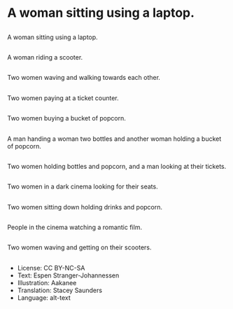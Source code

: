 # A woman sitting using a laptop.

##
A woman sitting using a laptop.

##
A woman riding a scooter.

##
Two women waving and walking towards each other.

##
Two women paying at a ticket counter.

##
Two women buying a bucket of popcorn.

##
A man handing a woman two bottles and another woman holding a bucket of popcorn.

##
Two women holding bottles and popcorn, and a man looking at their tickets.

##
Two women in a dark cinema looking for their seats.

##
Two women sitting down holding drinks and popcorn.

##
People in the cinema watching a romantic film.

##
Two women waving and getting on their scooters.

##
* License: CC BY-NC-SA
* Text: Espen Stranger-Johannessen
* Illustration: Aakanee
* Translation: Stacey Saunders
* Language: alt-text
